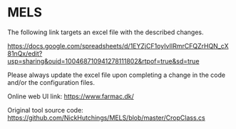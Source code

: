 # MELS

The following link targets an excel file with the described changes. 

https://docs.google.com/spreadsheets/d/1EYZjCF1oyIvIIRmrCFQZrHQN_cX81nQx/edit?usp=sharing&ouid=100468710941278111802&rtpof=true&sd=true

Please always update the excel file upon completing a change in the 
code and/or the configuration files.

Online web UI link:
https://www.farmac.dk/

Original tool source code:
https://github.com/NickHutchings/MELS/blob/master/CropClass.cs
